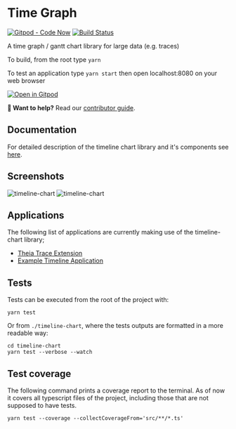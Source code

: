 # Time Graph

[![Gitpod - Code Now][gitpod-icon-small]][gitpod-link]
[![Build Status][build-status-icon]][build-status-link]

A time graph / gantt chart library for large data (e.g. traces)

To build, from the root type `yarn`

To test an application type `yarn start` then open localhost:8080 on your web browser

[![Open in Gitpod][gitpod-icon-large]][gitpod-link]

**👋 Want to help?** Read our [contributor guide][contributing].

## Documentation

For detailed description of the timeline chart library and it's components see [here][documentation].

## Screenshots

![timeline-chart][screenshot-1]
![timeline-chart][screenshot-2]

## Applications

The following list of applications are currently making use of the timeline-chart library;

* [Theia Trace Extension][trace-extension]
* [Example Timeline Application][sample-app]

## Tests

Tests can be executed from the root of the project with:

```shell
yarn test
```

Or from `./timeline-chart`, where the tests outputs are formatted in a more readable way:

```shell
cd timeline-chart
yarn test --verbose --watch
```

## Test coverage

The following command prints a coverage report to the terminal. As of now it covers all typescript files of the project, including those that are not supposed to have tests.

```shell
yarn test --coverage --collectCoverageFrom='src/**/*.ts'
```

[build-status-icon]: https://github.com/theia-ide/timeline-chart/workflows/CI-CD/badge.svg?branch=master
[build-status-link]: https://github.com/theia-ide/timeline-chart/actions?query=branch%3Amaster
[contributing]: CONTRIBUTING.md
[documentation]: https://github.com/theia-ide/timeline-chart/blob/master/doc/documentation.md
[gitpod-icon-large]: https://gitpod.io/button/open-in-gitpod.svg
[gitpod-icon-small]: https://img.shields.io/badge/Gitpod-code%20now-blue.svg?longCache=true
[gitpod-link]: https://gitpod.io#https://github.com/theia-ide/timeline-chart
[sample-app]: https://github.com/theia-ide/theia-timeline-extension
[screenshot-1]: https://raw.githubusercontent.com/theia-ide/timeline-chart/master/doc/images/screenshot1-0.0.1.png
[screenshot-2]: https://raw.githubusercontent.com/theia-ide/timeline-chart/master/doc/images/screenshot2-0.0.1.png
[trace-extension]: https://github.com/eclipse-cdt-cloud/theia-trace-extension
